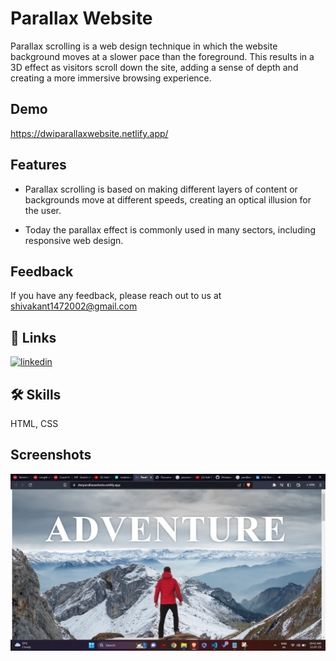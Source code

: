 
# Parallax Website

Parallax scrolling is a web design technique in which the website background moves at a slower pace than the foreground. This results in a 3D effect as visitors scroll down the site, adding a sense of depth and creating a more immersive browsing experience.

## Demo

https://dwiparallaxwebsite.netlify.app/


## Features

- Parallax scrolling is based on making different layers of content or backgrounds move at different speeds, creating an optical illusion for the user.

- Today the parallax effect is commonly used in many sectors, including responsive web design.


## Feedback

If you have any feedback, please reach out to us at shivakant1472002@gmail.com


## 🔗 Links

[![linkedin](https://img.shields.io/badge/linkedin-0A66C2?style=for-the-badge&logo=linkedin&logoColor=white)](https://www.linkedin.com/in/shivakant-dwivedi-155183217/)



## 🛠 Skills
 HTML, CSS

## Screenshots

![App Screenshot](./Parallax%20Website.png)


